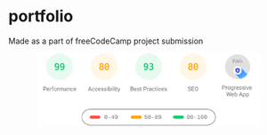 # portfolio
Made as a part of freeCodeCamp project submission
<!-- repo: https://github.com/ankurparihar/readme-pagespeed-insights -->
<!--API call: https://pagespeed-insights.herokuapp.com/?url=https://sanishchirayath1.github.io/portfolio/ -->

<p align="center">	<!-- (optional) center align -->
    <a href="https://pagespeed-insights.herokuapp.com/?url=https://sanishchirayath1.github.io/portfolio/"><img src="download.svg" width="400px"><a>
</p>
